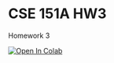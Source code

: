 # CSE 151A HW3

Homework 3

<a target="_blank" href="https://colab.research.google.com/github/ucsd-cse151a-f24/hw3">
  <img src="https://colab.research.google.com/assets/colab-badge.svg" alt="Open In Colab"/>
</a>
